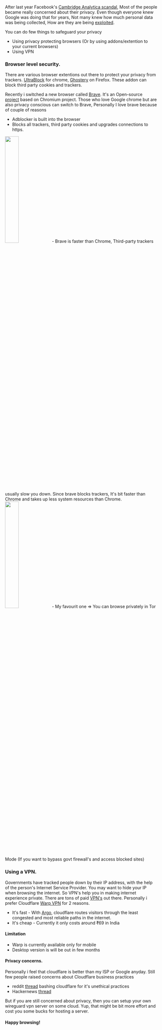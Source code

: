 After last year Facebook's [Cambridge Analytica scandal](https://money.cnn.com/2018/03/28/technology/facebook-data-awakening/index.html), Most of the people became really concerned about their privacy. Even though everyone knew Google was doing that for years, Not many knew how much personal data was being collected, How are they are being [exploited](https://www.freecodecamp.org/news/what-you-should-know-about-web-tracking-and-how-it-affects-your-online-privacy-42935355525/). 

You can do few things to safeguard your privacy
- Using privacy protecting browsers (Or by using addons/extention to your current browsers)
- Using VPN

### Browser level security.
There are various browser extentions out there to protect your privacy from trackers. [UltraBlock](https://chrome.google.com/webstore/detail/ultrablock-privacy-protec/ijnodnmgpgmgaajhagolfiemmmamfcgb?hl=en) for chrome, [Ghostery](https://addons.mozilla.org/en-US/firefox/addon/ghostery/) on Firefox. These addon can block third party cookies and trackers. 

Recently i switched a new browser called [Brave](https://brave.com). It's an Open-source [project](https://github.com/brave/brave-browser) based on Chromium project. Those who love Google chrome but are also privacy conscious can switch to Brave, Personally I love brave because of couple of reasons
- Adblocker is built into the browser
- Blocks all trackers, third party cookies and upgrades connections to https.
<img src="https://www.androidguys.com/wp-content/uploads/2018/09/brave_browser_1-1068x1922.png" width="30%">
- Brave is faster than Chrome, Third-party trackers usually slow you down. Since brave blocks trackers, It's bit faster than Chrome and takes up less system resources than Chrome.
<img src="https://i0.wp.com/www.freshfounder.com/wp-content/uploads/2019/08/maxresdefault.jpg?w=1280&ssl=1" width="30%">
- My favourit one => You can browse privately in Tor Mode (If you want to bypass govt firewall's and access blocked sites)

### Using a VPN.
Governments have tracked people down by their IP address, with the help of the person's Internet Service Provider. You may want to hide your IP when browsing the internet. So VPN's help you in making internet experience private. There are tons of paid [VPN's](https://www.techradar.com/in/vpn/best-vpn) out there. Personally i prefer Cloudflare [Warp VPN](https://blog.cloudflare.com/1111-warp-better-vpn/) for 2 reasons.
- It's fast - With [Argo](https://www.cloudflare.com/products/argo-smart-routing/), cloudflare routes visitors through the least congested and most reliable paths in the internet.
- It's cheap - Currently it only costs around ₹69 in India

#### Limitation
- Warp is currently available only for mobile
- Desktop version is will be out in few months

#### Privacy concerns.
Personally i feel that cloudflare is better than my ISP or Google anyday. Still few people raised concerns about Cloudflare business practices
- reddit [thread](https://www.reddit.com/r/privacy/comments/cki0s5/what_makes_cloudflare_bad/evozpxa/?utm_source=share&utm_medium=web2x) bashing cloudflare for it's unethical practices
- Hackernews [thread](https://news.ycombinator.com/item?id=17690746)


But if you are still concerned about privacy, then you can setup your own wireguard vpn server on some cloud. Yup, that might be bit more effort and cost you some bucks for hosting a server.

#### Happy browsing!
